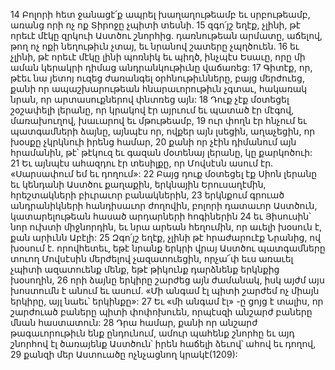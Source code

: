 14 Բոլորի հետ ջանացէ՛ք ապրել խաղաղութեամբ եւ սրբութեամբ, առանց որի ոչ ոք Տիրոջը չպիտի տեսնի. 15 զգո՛յշ եղէք, չլինի, թէ որեւէ մէկը զրկուի Աստծու շնորհից. դառնութեան արմատը, աճելով, թող ոչ ոքի նեղութիւն չտայ, եւ նրանով շատերը չպղծուեն. 16 եւ չլինի, թէ որեւէ մէկը լինի պոռնիկ եւ պիղծ, ինչպէս Եսաւը, որը մի աման կերակրի դիմաց անդրանկութիւնը վաճառեց: 17 Գիտէք, որ, թէեւ նա յետոյ ուզեց ժառանգել օրհնութիւնները, բայց մերժուեց, քանի որ ապաշխարութեան հնարաւորութիւն չգտաւ, հակառակ նրան, որ արտասուքներով փնտռեց այն:
18 Դուք չէք մօտեցել շօշափելի լերանը, որ կրակով էր այրւում եւ պատած էր մէգով, մառախուղով, խաւարով եւ մթութեամբ, 19 ուր փողն էր հնչում եւ պատգամների ձայնը, այնպէս որ, ովքեր այն լսեցին, աղաչեցին, որ խօսքը չկրկնուի իրենց համար, 20 քանի որ չէին դիմանում այն հրամանին, թէ՝ թէկուզ եւ գազան մօտենայ լերանը, կը քարկոծուի: 21 Եւ այնպէս ահազդու էր տեսիլքը, որ Մովսէսն ասում էր. «Սարսափում եմ եւ դողում»: 22 Բայց դուք մօտեցել էք Սիոն լերանը եւ կենդանի Աստծու քաղաքին, երկնային Երուսաղէմին, հրեշտակների բիւրաւոր բանակներին, 23 երկնքում գրուած անդրանիկների հանդիսաւոր ժողովին, բոլորի դատաւոր Աստծուն, կատարելութեան հասած արդարների հոգիներին 24 եւ Յիսուսին՝ նոր ուխտի միջնորդին, եւ նրա արեան հեղումին, որ աւելի խօսուն է, քան արիւնն Աբէլի:
25 Զգո՛յշ եղէք, չլինի թէ հրաժարուէք Նրանից, ով խօսում է. որովհետեւ, եթէ նրանք երկրի վրայ Աստծու պատգամները տուող Մովսէսին մերժելով չազատուեցին, որչա՜փ եւս առաւել չպիտի ազատուենք մենք, եթէ թիկունք դարձնենք երկնքից խօսողին, 26 որի ձայնը երկիրը շարժեց այն ժամանակ, իսկ այժմ այս խոստումն է անում եւ ասում. «Մի անգամ էլ պիտի շարժեմ ոչ միայն երկիրը, այլ նաեւ՝ երկինքը»: 27 Եւ «մի անգամ էլ» -ը ցոյց է տալիս, որ շարժուած բաները պիտի փոփոխուեն, որպէսզի անշարժ բաները մնան հաստատուն: 28 Դրա համար, քանի որ անշարժ թագաւորութիւն ենք ընդունում, ամուր պահենք շնորհը եւ այդ շնորհով էլ ծառայենք Աստծուն՝ իրեն հաճելի ձեւով՝ ահով եւ դողով, 29 քանզի մեր Աստուածը ոչնչացնող կրակէ(1209):
